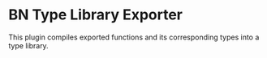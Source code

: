 # BN Type Library Exporter

This plugin compiles exported functions and its corresponding types into a type
library.
